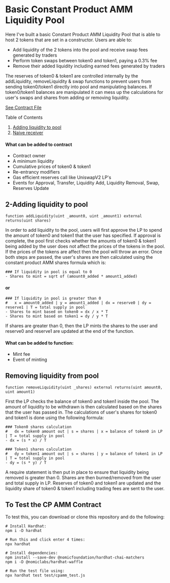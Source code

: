 # Basic Constant Product AMM Liquidity Pool

Here I've built a basic Constant Product AMM Liquidity Pool that is able to host 2 tokens that are set in a constructor. Users are able to:

- Add liquidity of the 2 tokens into the pool and receive swap fees generated by traders
- Perform token swaps between token0 and token1, paying a 0.3% fee
- Remove their added liquidity including earned fees generated by traders

The reserves of token0 & token1 are controlled internally by the addLiquidity, removeLiquidity & swap functions to prevent users from sending token0/token1 directly into pool and manipulating balances. If token0/token1 balances are manipulated it can mess up the calculations for user's swaps and shares from adding or removing liquidity.

[See Contract File](contracts/CPAMM.sol)

<!-- TABLE OF CONTENTS -->

  <summary>Table of Contents</summary>
  <ol>
    <li><a href="#2-adding-liquidity-to-pool">Adding liquidity to pool</a></li>
    <li><a href="#2-naive-receiver">Naive receiver</a></li>
  </ol>

#### What can be added to contract

- Contract owner
- A minimum liquidity
- Cumulative prices of token0 & token1
- Re-entrancy modifiers
- Gas efficient reserves call like UniswapV2 LP's
- Events for Approval, Transfer, Liquidity Add, Liquidity Removal, Swap, Reserves Update

## 2-Adding liquidity to pool

```shell
function addLiquidity(uint _amount0, uint _amount1) external returns(uint shares)
```

In order to add liquidity to the pool, users will first approve the LP to spend the amount of token0 and token1 that the user has specified. If approval is complete, the pool first checks whether the amounts of token0 & token1 being added by the user does not affect the prices of the tokens in the pool. If the prices of the tokens are affect then the pool will throw an error. Once both steps are passed, the user's shares are then calculated using the constant product AMM shares formula which is:

```shell
### If liquidity in pool is equal to 0
- Shares to mint = sqrt of (amount0_added * amount1_added)
```

#### or

```shell
### If liquidity in pool is greater than 0
#   x = amount0_added | y = amount1_added | dx = reserve0 | dy = reserve1 | T = total supply in pool
- Shares to mint based on token0 = dx / x * T
- Shares to mint based on token1 = dy / y * T
```

If shares are greater than 0, then the LP mints the shares to the user and reserve0 and reserve1 are updated at the end of the function.

#### What can be added to function:

- Mint fee
- Event of minting

## Removing liquidity from pool

```shell
function removeLiquidity(uint _shares) external returns(uint amount0, uint amount1)
```

First the LP checks the balance of token0 and token1 inside the pool. The amount of liquidity to be withdrawn is then calculated based on the shares that the user has passed in. The calculations of user's shares for token0 and token1 is done using the following formula:

```shell
### Token0 shares calculation
#   dx = token0 amount out | s = shares | x = balance of token0 in LP | T = total supply in pool
- dx = (s * x) / T

### Token1 shares calculation
#   dy = token1 amount out | s = shares | y = balance of token1 in LP | T = total supply in pool
- dy = (s * y) / T
```

A require statement is then put in place to ensure that liquidity being removed is greater than 0. Shares are then burned/removed from the user and total supply in LP. Reserves of token0 and token1 are updated and the liquidity share of token0 & token1 including trading fees are sent to the user.

## To Test the CP AMM Contract

To test this, you can download or clone this repository and do the following:

```shell
# Install Hardhat:
npm i -D hardhat

# Run this and click enter 4 times:
npx hardhat

# Install dependencies:
npm install --save-dev @nomicfoundation/hardhat-chai-matchers
npm i -D @nomiclabs/hardhat-waffle

# Run the test file using:
npx hardhat test test/cpamm_test.js
```
